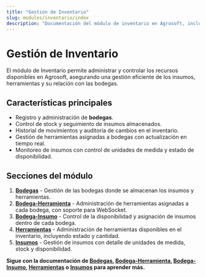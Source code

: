 ```yaml
---
title: "Gestión de Inventario"
slug: modules/inventario/index
description: "Documentación del módulo de inventario en Agrosoft, incluyendo la gestión de bodegas, herramientas e insumos."
---
```


# Gestión de Inventario

El módulo de Inventario permite administrar y controlar los recursos disponibles en Agrosoft, asegurando una gestión eficiente de los insumos, herramientas y su relación con las bodegas.

## Características principales
- Registro y administración de **bodegas**.
- Control de stock y seguimiento de insumos almacenados.
- Historial de movimientos y auditoría de cambios en el inventario.
- Gestión de herramientas asignadas a bodegas con actualización en tiempo real.
- Monitoreo de insumos con control de unidades de medida y estado de disponibilidad.

## Secciones del módulo
1. **[Bodegas](./bodega)** - Gestión de las bodegas donde se almacenan los insumos y herramientas.
2. **[Bodega-Herramienta](./bodega_herramienta)** - Administración de herramientas asignadas a cada bodega, con soporte para WebSocket.
3. **[Bodega-Insumo](./bodega_insumo)** - Control de la disponibilidad y asignación de insumos dentro de cada bodega.
4. **[Herramientas](./herramientas)** - Administración de herramientas disponibles en el inventario, incluyendo estado y cantidad.
5. **[Insumos](./insumos)** - Gestión de insumos con detalle de unidades de medida, stock y disponibilidad.

**Sigue con la documentación de [Bodegas](./bodega), [Bodega-Herramienta](./bodega_herramienta), [Bodega-Insumo](./bodega_insumo), [Herramientas](./herramientas) o [Insumos](./insumos) para aprender más.**
